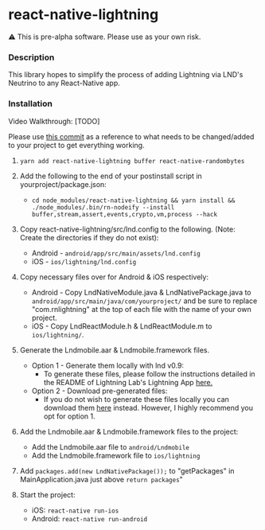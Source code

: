 # react-native-lightning

:warning: This is pre-alpha software. Please use as your own risk.

### Description
This library hopes to simplify the process of adding Lightning via LND's Neutrino to any React-Native app. 

### Installation

Video Walkthrough: [TODO]

Please use [this commit](https://github.com/coreyphillips/photon/commit/925510f3515f6bac812d41a49a43d3a0c0981dfe) as a reference to what needs to be changed/added to your project to get everything working.

1. `yarn add react-native-lightning buffer react-native-randombytes`

2. Add the following to the end of your postinstall script in yourproject/package.json:
    - `cd node_modules/react-native-lightning && yarn install && ./node_modules/.bin/rn-nodeify --install buffer,stream,assert,events,crypto,vm,process --hack`
 
3. Copy react-native-lightning/src/lnd.config to the following. (Note: Create the directories if they do not exist):
     - Android - `android/app/src/main/assets/lnd.config`
     - iOS - `ios/lightning/lnd.config`
     
4. Copy necessary files over for Android & iOS respectively:
    - Android - Copy LndNativeModule.java & LndNativePackage.java to `android/app/src/main/java/com/yourproject/` and be sure to replace "com.rnlightning" at the top of each file with the name of your own project.
    - iOS - Copy LndReactModule.h & LndReactModule.m to `ios/lightning/`.
     
5. Generate the Lndmobile.aar & Lndmobile.framework files.
    - Option 1 - Generate them locally with lnd v0.9:
        - To generate these files, please follow the instructions detailed in the README of Lightning Lab's Lightning App [here.](https://github.com/lightninglabs/lightning-app/tree/master/mobile)
    - Option 2 - Download pre-generated files:
        - If you do not wish to generate these files locally you can download them [here](https://github.com/coreyphillips/photon/releases/tag/v0.0.1) instead. However, I highly recommend you opt for option 1.

6. Add the Lndmobile.aar & Lndmobile.framework files to the project:
    - Add the Lndmobile.aar file to `android/Lndmobile`
    - Add the Lndmobile.framework file to `ios/lightning`

7. Add `packages.add(new LndNativePackage());` to "getPackages" in MainApplication.java just above `return packages`"

8. Start the project:
    - iOS: `react-native run-ios`
    - Android: `react-native run-android`
